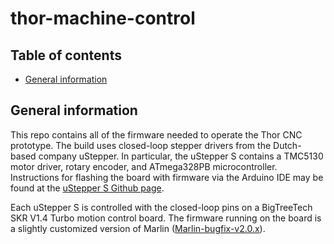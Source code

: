 # thor-machine-control

## Table of contents
* [General information](#general-information)

## General information
This repo contains all of the firmware needed to operate the Thor CNC prototype. The build uses closed-loop stepper drivers from the Dutch-based company uStepper. In particular, the uStepper S contains a TMC5130 motor driver, rotary encoder, and ATmega328PB microcontroller. Instructions for flashing the board with firmware via the Arduino IDE may be found at the [uStepper S Github page](https://github.com/uStepper/uStepperS).

Each uStepper S is controlled with the closed-loop pins on a BigTreeTech SKR V1.4 Turbo motion control board. The firmware running on the board is a slightly customized version of Marlin ([Marlin-bugfix-v2.0.x](https://marlinfw.org/meta/download/)).
